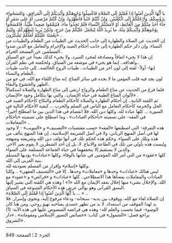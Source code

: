 ------------------------------------------------------------------------

«يا أَيُّهَا الَّذِينَ آمَنُوا إِذا قُمْتُمْ إِلَى الصَّلاةِ فَاغْسِلُوا وُجُوهَكُمْ وَأَيْدِيَكُمْ إِلَى
الْمَرافِقِ، وَامْسَحُوا بِرُؤُسِكُمْ، وَأَرْجُلَكُمْ إِلَى الْكَعْبَيْنِ. وَإِنْ كُنْتُمْ جُنُباً فَاطَّهَّرُوا. وَإِنْ
كُنْتُمْ مَرْضى، أَوْ عَلى سَفَرٍ أَوْ جاءَ أَحَدٌ مِنْكُمْ مِنَ الْغائِطِ، أَوْ لامَسْتُمُ النِّساءَ فَلَمْ
تَجِدُوا ماء، فَتَيَمَّمُوا صَعِيداً طَيِّباً، فَامْسَحُوا بِوُجُوهِكُمْ وَأَيْدِيكُمْ مِنْهُ. ما يُرِيدُ اللَّهُ
لِيَجْعَلَ عَلَيْكُمْ مِنْ حَرَجٍ، وَلكِنْ يُرِيدُ لِيُطَهِّرَكُمْ، وَلِيُتِمَّ نِعْمَتَهُ عَلَيْكُمْ لَعَلَّكُمْ تَشْكُرُونَ»
..  
إن الحديث عن الصلاة والطهارة إلى جانب الحديث عن الطيبات من الطعام
والطيبات من النساء. وإن ذكر حكم الطهارة إلى جانب أحكام الصيد والإحرام
والتعامل مع الذين صدوا المسلمين عن المسجد الحرام..  
إن هذا لا يجيء اتفاقاً ومصادفة لمجرد السرد، ولا يجيء كذلك بعيداً عن جو
السياق وأهدافه.. إنما هو يجيء في موضعه من السياق، ولحكمته في نظم
القرآن..  
إنها- أولاً- لفتة إلى لون آخر من الطيبات.. طيبات الروح الخالصة.. إلى جانب
طيبات الطعام والنساء..  
لون يجد فيه قلب المؤمن ما لا يجده في سائر المتاع. إنه متاع اللقاء مع
الله، في جو من الطهر والخشوع والنقاء..  
فلما فرغ من الحديث عن متاع الطعام والزواج ارتقى إلى متاع الطهارة والصلاة
استكمالاً لألوان المتاع الطيبة في حياة الإنسان.. والتي بها يتكامل وجود
«الإنسان» .  
ثم اللفتة الثانية.. إن أحكام الطهارة والصلاة كأحكام الطعام والنكاح
كأحكام الصيد في الحل والحرمة كأحكام التعامل مع الناس في السلم والحرب ...
كبقية الأحكام التالية في السورة ... كلها عبادة لله. وكلها دين الله. فلا
انفصام في هذا الدين بين ما اصطلح أخيراً- في الفقه- على تسميته «بأحكام
العبادات» ، وما اصطلح على تسميته «بأحكام المعاملات» ..  
هذه التفرقة- التي اصطنعها «الفقه» حسب مقتضيات «التصنيف» و «التبويب» - لا
وجود لها في أصل المنهج الرباني، ولا في أصل الشريعة الإسلامية.. إن هذا
المنهج يتألف من هذه وتلك على السواء. وحكم هذه كحكم تلك في أنها تؤلف دين
الله وشريعته ومنهجه وليست هذه بأولى من تلك في الطاعة والاتباع. لا، بل إن
أحد الشطرين لا يقوم بغير الآخر. والدين لا يستقيم إلا بتحققهما في حياة
الجماعة المسلمة على السواء.  
كلها «عقود» من التي أمر الله المؤمنين في شأنها بالوفاء. وكلها «عبادات»
يؤديها المسلم بنية القربى إلى الله.  
وكلها «إسلام» وإقرار من المسلم بعبوديته لله.  
ليس هنالك «عبادات» وحدها و «معاملات» وحدها.. إلا في «التصنيف الفقهي» ..
وكلتا العبادات والمعاملات بمعناها هذا الاصطلاحي.. كلها «عبادات» و
«فرائض» و «عقود» مع الله. والإخلال بشيء منها إخلال بعقد الإيمان مع الله
«1» ! وهذه هي اللفتة التي يشير إليها النسق القرآني وهو يوالي عرض هذه
الأحكام المتنوعة في السياق.  
«يا أَيُّهَا الَّذِينَ آمَنُوا إِذا قُمْتُمْ إِلَى الصَّلاةِ ... » ..  
إن الصلاة لقاء مع الله، ووقوف بين يديه- سبحانه- ودعاء مرفوع إليه، ونجوى
وإسرار. فلا بد لهذا الموقف من استعداد. لا بد من تطهر جسدي يصاحبه تهيؤ
روحي. ومن هنا كان الوضوء- فيما نحسب والعلم لله- وهذه هي فرائضه المنصوص
عليها في هذه الآية: (1) يراجع فصل: «الشمول» في كتاب: «خصائص التصور
الإسلامي ومقوماته» . «دار الشروق» .

------------------------------------------------------------------------

الجزء: 2 ¦ الصفحة: 849
